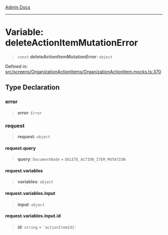 [Admin Docs](/)

---

# Variable: deleteActionItemMutationError

> `const` **deleteActionItemMutationError**: `object`

Defined in: [src/screens/OrganizationActionItems/OrganizationActionItem.mocks.ts:370](https://github.com/PalisadoesFoundation/talawa-admin/blob/main/src/screens/OrganizationActionItems/OrganizationActionItem.mocks.ts#L370)

## Type Declaration

### error

> **error**: `Error`

### request

> **request**: `object`

#### request.query

> **query**: `DocumentNode` = `DELETE_ACTION_ITEM_MUTATION`

#### request.variables

> **variables**: `object`

#### request.variables.input

> **input**: `object`

#### request.variables.input.id

> **id**: `string` = `'actionItemId1'`
